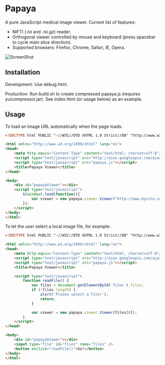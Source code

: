 Papaya
======

A pure JavaScript medical image viewer.  Current list of features:
* NIFTI (.nii and .nii.gz) reader.
* Orthogonal viewer controlled by mouse and keyboard (press spacebar to cycle main slice direction).
* Supported browsers: Firefox, Chrome, Safari, IE, Opera.

![ScreenShot](https://raw.github.com/rii-mango/Papaya/master/README-img.png)

Installation
------
Development: Use debug.html.

Production: Run build.sh to create compressed papaya.js (requires yuicompressor.jar).  See index.html (or usage below) as an example.


Usage
------
To load an image URL automatically when the page loads:
```html
<!DOCTYPE html PUBLIC "-//W3C//DTD XHTML 1.0 Strict//EN" "http://www.w3.org/TR/xhtml1/DTD/xhtml1-strict.dtd">

<html xmlns="http://www.w3.org/1999/xhtml" lang="en">
<head>
    <meta http-equiv="Content-Type" content="text/html; charset=utf-8"/>
    <script type="text/javascript" src="http://ajax.googleapis.com/ajax/libs/jquery/1.6.2/jquery.min.js"></script>
    <script type="text/javascript" src="papaya.js"></script>
    <title>Papaya Viewer</title>
</head>

<body>
    <div id="papayaViewer"></div>
    <script type="text/javascript">
        $(window).load(function(){
            var viewer = new papaya.viewer.Viewer("http://www.mysite.com/myimages/myimage.nii.gz");
        });
    </script>
</body>
</html>
```

To let the user select a local image file, for example:
```html
<!DOCTYPE html PUBLIC "-//W3C//DTD XHTML 1.0 Strict//EN" "http://www.w3.org/TR/xhtml1/DTD/xhtml1-strict.dtd">

<html xmlns="http://www.w3.org/1999/xhtml" lang="en">
<head>
    <meta http-equiv="Content-Type" content="text/html; charset=utf-8"/>
    <script type="text/javascript" src="http://ajax.googleapis.com/ajax/libs/jquery/1.6.2/jquery.min.js"></script>
    <script type="text/javascript" src="papaya.js"></script>
    <title>Papaya Viewer</title>

    <script type="text/javascript">
        function readFile() {
            var files = document.getElementById('files').files;
            if (!files.length) {
                alert('Please select a file!');
                return;
            }

            var viewer = new papaya.viewer.Viewer(files[0]);
        }
    </script>
</head>

<body>
    <div id="papayaViewer"></div>
    <input type="file" id="files" name="files" />
    <button onclick="readFile()">Go!</button>
</body>
</html>
```
